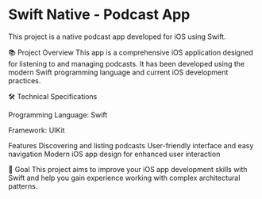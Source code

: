 # Swift Native - Podcast App
This project is a native podcast app developed for iOS using Swift.

📚 Project Overview
This app is a comprehensive iOS application designed for listening to and managing podcasts. It has been developed using the modern Swift programming language and current iOS development practices.

🛠 Technical Specifications

Programming Language: Swift

Framework: UIKit

Features
Discovering and listing podcasts
User-friendly interface and easy navigation
Modern iOS app design for enhanced user interaction

🎯 Goal
This project aims to improve your iOS app development skills with Swift and help you gain experience working with complex architectural patterns.
